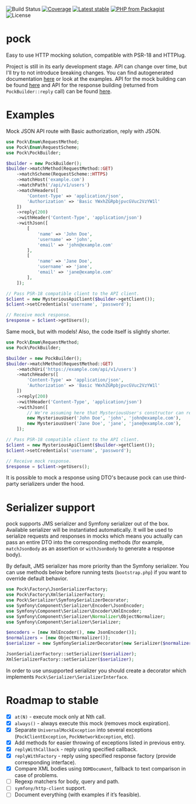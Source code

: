![Build Status](https://img.shields.io/github/workflow/status/Neur0toxine/pock/Tests?style=flat-square)
[![Coverage](https://img.shields.io/codecov/c/gh/Neur0toxine/pock/master.svg?logo=codecov&logoColor=white&style=flat-square)](https://codecov.io/gh/Neur0toxine/pock)
[![Latest stable](https://img.shields.io/packagist/v/neur0toxine/pock.svg?style=flat-square)](https://packagist.org/packages/neur0toxine/pock)
[![PHP from Packagist](https://img.shields.io/packagist/php-v/neur0toxine/pock.svg?logo=php&logoColor=white&style=flat-square)](https://packagist.org/packages/neur0toxine/pock)
![License](https://img.shields.io/github/license/Neur0toxine/pock?style=flat-square)

# pock

Easy to use HTTP mocking solution, compatible with PSR-18 and HTTPlug.

Project is still in its early development stage. API can change over time, but I'll try to not introduce breaking changes.
You can find autogenerated documentation [here](https://neur0toxine.github.io/pock/) or look at the examples. API for the mock building can be found
[here](https://neur0toxine.github.io/pock/classes/Pock-PockBuilder.html) and API for the response building (returned from `PockBuilder::reply` call) 
can be found [here](https://neur0toxine.github.io/pock/classes/Pock-PockResponseBuilder.html).

# Examples

Mock JSON API route with Basic authorization, reply with JSON.

```php
use Pock\Enum\RequestMethod;
use Pock\Enum\RequestScheme;
use Pock\PockBuilder;

$builder = new PockBuilder();
$builder->matchMethod(RequestMethod::GET)
    ->matchScheme(RequestScheme::HTTPS)
    ->matchHost('example.com')
    ->matchPath('/api/v1/users')
    ->matchHeaders([
        'Content-Type' => 'application/json',
        'Authorization' => 'Basic YWxhZGRpbjpvcGVuc2VzYW1l'
    ])
    ->reply(200)
    ->withHeader('Content-Type', 'application/json')
    ->withJson([
        [
            'name' => 'John Doe',
            'username' => 'john',
            'email' => 'john@example.com'
        ],
        [
            'name' => 'Jane Doe',
            'username' => 'jane',
            'email' => 'jane@example.com'
        ],
    ]);

// Pass PSR-18 compatible client to the API client.
$client = new MysteriousApiClient($builder->getClient());
$client->setCredentials('username', 'password');

// Receive mock response.
$response = $client->getUsers();
```

Same mock, but with models! Also, the code itself is slightly shorter.

```php
use Pock\Enum\RequestMethod;
use Pock\PockBuilder;

$builder = new PockBuilder();
$builder->matchMethod(RequestMethod::GET)
    ->matchUri('https://example.com/api/v1/users')
    ->matchHeaders([
        'Content-Type' => 'application/json',
        'Authorization' => 'Basic YWxhZGRpbjpvcGVuc2VzYW1l'
    ])
    ->reply(200)
    ->withHeader('Content-Type', 'application/json')
    ->withJson([
        // We're assuming here that MysteriousUser's constructor can receive an initial values.
        new MysteriousUser('John Doe', 'john', 'john@example.com'),
        new MysteriousUser('Jane Doe', 'jane', 'jane@example.com'),
    ]);

// Pass PSR-18 compatible client to the API client.
$client = new MysteriousApiClient($builder->getClient());
$client->setCredentials('username', 'password');

// Receive mock response.
$response = $client->getUsers();
```

It is possible to mock a response using DTO's because pock can use third-party serializers under the hood.

# Serializer support

pock supports JMS serializer and Symfony serializer out of the box. Available serializer will be instantiated automatically.
It will be used to serialize requests and responses in mocks which means you actually can pass an entire DTO
into the corresponding methods (for example, `matchJsonBody` as an assertion or `withJsonBody` to generate a response body).

By default, JMS serializer has more priority than the Symfony serializer. You can use methods below before running tests (`bootstrap.php`)
if you want to override default behavior.

```php
use Pock\Factory\JsonSerializerFactory;
use Pock\Factory\XmlSerializerFactory;
use Pock\Serializer\SymfonySerializerDecorator;
use Symfony\Component\Serializer\Encoder\JsonEncoder;
use Symfony\Component\Serializer\Encoder\XmlEncoder;
use Symfony\Component\Serializer\Normalizer\ObjectNormalizer;
use Symfony\Component\Serializer\Serializer;

$encoders = [new XmlEncoder(), new JsonEncoder()];
$normalizers = [new ObjectNormalizer()];
$serializer = new SymfonySerializerDecorator(new Serializer($normalizers, $encoders));

JsonSerializerFactory::setSerializer($serializer);
XmlSerializerFactory::setSerializer($serializer);
```

In order to use unsupported serializer you should create a decorator which implements `Pock\Serializer\SerializerInterface`.

# Roadmap to stable

- [x] `at(N)` - execute mock only at Nth call.  
- [x] `always()` - always execute this mock (removes mock expiration).  
- [x] Separate `UniversalMockException` into several exceptions (`PockClientException`, `PockNetworkException`, etc).  
- [x] Add methods for easier throwing of exceptions listed in previous entry.  
- [x] `replyWithCallback` - reply using specified callback.  
- [x] `replyWithFactory` - reply using specified response factory (provide corresponding interface).  
- [x] Compare XML bodies using `DOMDocument`, fallback to text comparison in case of problems.  
- [ ] Regexp matchers for body, query and path.  
- [ ] `symfony/http-client` support.  
- [ ] Document everything (with examples if it’s feasible).
